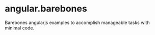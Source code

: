 # angular.barebones

Barebones angularjs examples to accomplish manageable tasks with minimal code.
